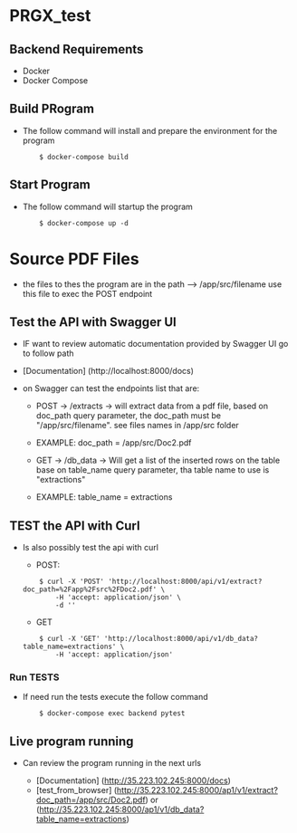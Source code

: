 # PRGX_test

## Backend Requirements

* Docker
* Docker Compose

## Build PRogram

- The follow command will install and prepare the environment for the program

    ```
        $ docker-compose build
    ```

## Start Program

- The follow command will startup the program

    ```
        $ docker-compose up -d
    ```

# Source PDF Files

- the files to thes the program are in the path --> /app/src/filename  use this file to exec the POST endpoint

## Test the API with Swagger UI

- IF want to review automatic documentation provided by Swagger UI go to follow path

* [Documentation] (http://localhost:8000/docs)

- on Swagger can test the endpoints list that are:
    
    * POST -> /extracts -> will extract data from a pdf file, based on doc_path query parameter, the doc_path must be "/app/src/filename". see files names in /app/src folder
    * EXAMPLE: doc_path = /app/src/Doc2.pdf
  

    * GET -> /db_data  -> Will get a list of the inserted rows on the table base on table_name query parameter, tha table name to use is "extractions"
    * EXAMPLE: table_name = extractions

## TEST the API with Curl

- Is also possibly test the api with curl

    * POST: 
    ```
        $ curl -X 'POST' 'http://localhost:8000/api/v1/extract?doc_path=%2Fapp%2Fsrc%2FDoc2.pdf' \
            -H 'accept: application/json' \
            -d ''
    ```
    
    * GET
    ```
        $ curl -X 'GET' 'http://localhost:8000/api/v1/db_data?table_name=extractions' \
            -H 'accept: application/json'
    ```


### Run TESTS

- If need run the tests execute the follow command

    ```
        $ docker-compose exec backend pytest
    ```


## Live program running

- Can review the program running in the next urls

    * [Documentation] (http://35.223.102.245:8000/docs)
    * [test_from_browser] (http://35.223.102.245:8000/ap1/v1/extract?doc_path=/app/src/Doc2.pdf) or (http://35.223.102.245:8000/ap1/v1/db_data?table_name=extractions)
